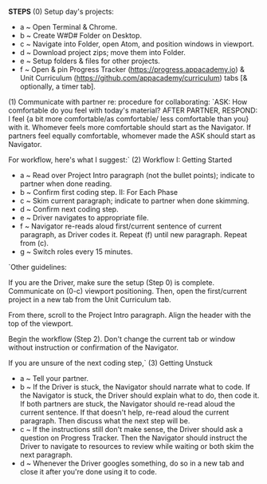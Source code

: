 **STEPS**
(0) Setup day's projects:
* a ~ Open Terminal & Chrome.
* b ~ Create W#D# Folder on Desktop.
* c ~ Navigate into Folder, open Atom, and position windows in viewport.
* d ~ Download project zips; move them into Folder.
* e ~ Setup folders & files for other projects.
* f ~ Open & pin Progress Tracker (https://progress.appacademy.io) &
    Unit Curriculum (https://github.com/appacademy/curriculum) tabs [&
    optionally, a timer tab].

(1) Communicate with partner re: procedure for collaborating:
`ASK: How comfortable do you feel with today's material?
AFTER PARTNER, RESPOND: I feel {a bit more comfortable/as comfortable/
  less comfortable than you} with it.
Whomever feels more comfortable should start as the Navigator.
If partners feel equally comfortable, whomever made the ASK should start as Navigator.

For workflow, here's what I suggest:`
(2) Workflow
  I: Getting Started
  * a ~ Read over Project Intro paragraph (not the bullet points);
          indicate to partner when done reading.
  * b ~ Confirm first coding step.
  II: For Each Phase
  * c ~ Skim current paragraph; indicate to partner when done skimming.
  * d ~ Confirm next coding step.
  * e ~ Driver navigates to appropriate file.
  * f ~ Navigator re-reads aloud first/current sentence of current paragraph,
          as Driver codes it.
        Repeat (f) until new paragraph.
        Repeat from (c).
  * g ~ Switch roles every 15 minutes.

`Other guidelines:

If you are the Driver, make sure the setup (Step 0) is complete.
Communicate on (0-c) viewport positioning.
Then, open the first/current project in a new tab from the Unit Curriculum tab.

From there, scroll to the Project Intro paragraph.
Align the header with the top of the viewport.

Begin the workflow (Step 2). Don't change the current tab or window without
instruction or confirmation of the Navigator.

If you are unsure of the next coding step,`
(3) Getting Unstuck
  * a ~ Tell your partner.
  * b ~ If the Driver is stuck, the Navigator should narrate what to code.
        If the Navigator is stuck, the Driver should explain what to do, then
          code it.
        If both partners are stuck, the Navigator should re-read aloud the
          current sentence. If that doesn't help, re-read aloud the current
          paragraph. Then discuss what the next step will be.
  * c ~ If the instructions still don't make sense, the Driver should ask a
          question on Progress Tracker. Then the Navigator should instruct the
          Driver to navigate to resources to review while waiting or both skim
          the next paragraph.
  * d ~ Whenever the Driver googles something, do so in a new tab and close it
          after you're done using it to code.
